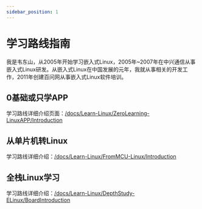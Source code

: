 ```yaml
---
sidebar_position: 1
---
```


# 学习路线指南
我是韦东山，从2005年开始学习嵌入式Linux，2005年~2007年在中兴通信从事嵌入式Linux研发。从嵌入式Linux在中国发展的元年，我就从事相关的开发工作，2011年创建百问网从事嵌入式Linux软件培训。

## 0基础或只学APP
学习路线详细介绍页面：[/docs/Learn-Linux/ZeroLearning-LinuxAPP/Introduction](/docs/Learn-Linux/ZeroLearning-LinuxAPP/Introduction)

## 从单片机转Linux

学习路线详细介绍：[/docs/Learn-Linux/FromMCU-Linux/Introduction](/docs/Learn-Linux/FromMCU-Linux/Introduction)

## 全栈Linux学习

学习路线详细介绍：[/docs/Learn-Linux/DepthStudy-ELinux/BoardIntroduction](/docs/Learn-Linux/DepthStudy-ELinux/BoardIntroduction)
